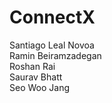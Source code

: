 # ConnectX
Santiago Leal Novoa<br>
Ramin Beiramzadegan<br>
Roshan Rai<br>
Saurav Bhatt<br>
Seo Woo Jang<br>
